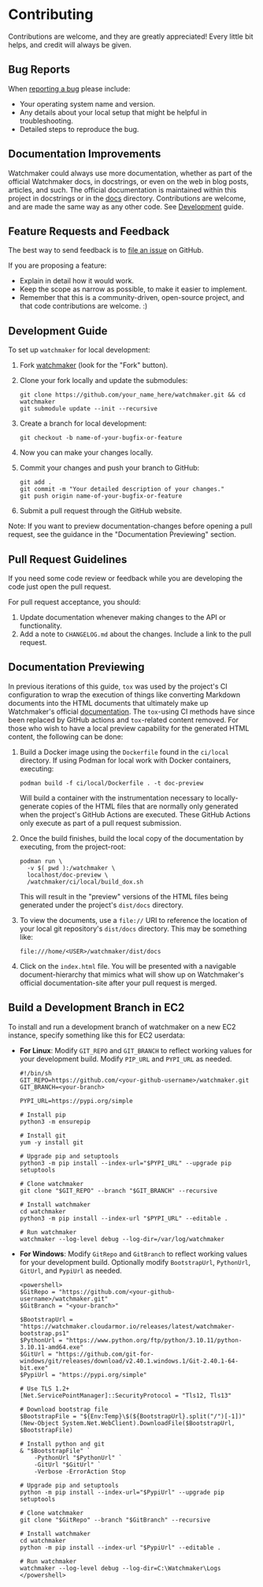 # Contributing

Contributions are welcome, and they are greatly appreciated! Every little bit
helps, and credit will always be given.

## Bug Reports

When [reporting a bug][0] please include:

*   Your operating system name and version.
*   Any details about your local setup that might be helpful in
    troubleshooting.
*   Detailed steps to reproduce the bug.

## Documentation Improvements

Watchmaker could always use more documentation, whether as part of the official
Watchmaker docs, in docstrings, or even on the web in blog posts, articles, and
such. The official documentation is maintained within this project in
docstrings or in the [docs][3] directory. Contributions are
welcome, and are made the same way as any other code. See
[Development](#development-guide) guide.

## Feature Requests and Feedback

The best way to send feedback is to [file an issue][0] on GitHub.

If you are proposing a feature:

*   Explain in detail how it would work.
*   Keep the scope as narrow as possible, to make it easier to implement.
*   Remember that this is a community-driven, open-source project, and that
    code contributions are welcome. :)

## Development Guide

To set up `watchmaker` for local development:

1.  Fork [watchmaker](https://github.com/plus3it/watchmaker) (look for the
    "Fork" button).

1.  Clone your fork locally and update the submodules:

    ```shell
    git clone https://github.com/your_name_here/watchmaker.git && cd watchmaker
    git submodule update --init --recursive
    ```

1.  Create a branch for local development:

    ```shell
    git checkout -b name-of-your-bugfix-or-feature
    ```

1.  Now you can make your changes locally.

1.  Commit your changes and push your branch to GitHub:

    ```shell
    git add .
    git commit -m "Your detailed description of your changes."
    git push origin name-of-your-bugfix-or-feature
    ```

1.  Submit a pull request through the GitHub website.

Note: If you want to preview documentation-changes before opening a pull request,
see the guidance in the "Documentation Previewing" section.

## Pull Request Guidelines

If you need some code review or feedback while you are developing the code just
open the pull request.

For pull request acceptance, you should:

1.  Update documentation whenever making changes to the API or functionality.
1.  Add a note to `CHANGELOG.md` about the changes. Include a link to the
    pull request.

## Documentation Previewing

In previous iterations of this guide, `tox` was used by the project's CI
configuration to wrap the execution of things like converting Markdown documents
into the HTML documents that ultimately make up Watchmaker's official
[documentation](https://watchmaker.readthedocs.io). The `tox`-using CI methods
have since been replaced by GitHub actions and `tox`-related content removed.
For those who wish to have a local preview capability for the generated HTML
content, the following can be done:

1.  Build a Docker image using the `Dockerfile` found in the `ci/local`
    directory. If using Podman for local work with Docker containers, executing:

    ```shell
    podman build -f ci/local/Dockerfile . -t doc-preview
    ```

    Will build a container with the instrumentation necessary to
    locally-generate copies of the HTML files that are normally only generated
    when the project's GitHub Actions are executed. These GitHub Actions only
    execute as part of a pull request submission.

1.  Once the build finishes, build the local copy of the documentation by
    executing, from the project-root:

    ```shell
    podman run \
      -v $( pwd ):/watchmaker \
      localhost/doc-preview \
      /watchmaker/ci/local/build_dox.sh
    ```

    This will result in the "preview" versions of the HTML files being generated
    under the project's `dist/docs` directory.

1. To view the documents, use a `file://` URI to reference the location of your
   local git repository's `dist/docs` directory. This may be something like:

   ```shell
   file:///home/<USER>/watchmaker/dist/docs
   ```

1. Click on the `index.html` file. You will be presented with a navigable
   document-hierarchy that mimics what will show up on Watchmaker's official
   documentation-site after your pull request is merged.


## Build a Development Branch in EC2

To install and run a development branch of watchmaker on a new EC2 instance,
specify something like this for EC2 userdata:

*   **For Linux**: Modify `GIT_REPO` and `GIT_BRANCH` to reflect working
    values for your development build. Modify `PIP_URL` and `PYPI_URL` as
    needed.

    ```shell
    #!/bin/sh
    GIT_REPO=https://github.com/<your-github-username>/watchmaker.git
    GIT_BRANCH=<your-branch>

    PYPI_URL=https://pypi.org/simple

    # Install pip
    python3 -m ensurepip

    # Install git
    yum -y install git

    # Upgrade pip and setuptools
    python3 -m pip install --index-url="$PYPI_URL" --upgrade pip setuptools

    # Clone watchmaker
    git clone "$GIT_REPO" --branch "$GIT_BRANCH" --recursive

    # Install watchmaker
    cd watchmaker
    python3 -m pip install --index-url "$PYPI_URL" --editable .

    # Run watchmaker
    watchmaker --log-level debug --log-dir=/var/log/watchmaker
    ```

*   **For Windows**: Modify `GitRepo` and `GitBranch` to reflect working
    values for your development build. Optionally modify `BootstrapUrl`,
    `PythonUrl`, `GitUrl`, and `PypiUrl` as needed.

    ```shell
    <powershell>
    $GitRepo = "https://github.com/<your-github-username>/watchmaker.git"
    $GitBranch = "<your-branch>"

    $BootstrapUrl = "https://watchmaker.cloudarmor.io/releases/latest/watchmaker-bootstrap.ps1"
    $PythonUrl = "https://www.python.org/ftp/python/3.10.11/python-3.10.11-amd64.exe"
    $GitUrl = "https://github.com/git-for-windows/git/releases/download/v2.40.1.windows.1/Git-2.40.1-64-bit.exe"
    $PypiUrl = "https://pypi.org/simple"

    # Use TLS 1.2+
    [Net.ServicePointManager]::SecurityProtocol = "Tls12, Tls13"

    # Download bootstrap file
    $BootstrapFile = "${Env:Temp}\$(${BootstrapUrl}.split("/")[-1])"
    (New-Object System.Net.WebClient).DownloadFile($BootstrapUrl, $BootstrapFile)

    # Install python and git
    & "$BootstrapFile" `
        -PythonUrl "$PythonUrl" `
        -GitUrl "$GitUrl" `
        -Verbose -ErrorAction Stop

    # Upgrade pip and setuptools
    python -m pip install --index-url="$PypiUrl" --upgrade pip setuptools

    # Clone watchmaker
    git clone "$GitRepo" --branch "$GitBranch" --recursive

    # Install watchmaker
    cd watchmaker
    python -m pip install --index-url "$PypiUrl" --editable .

    # Run watchmaker
    watchmaker --log-level debug --log-dir=C:\Watchmaker\Logs
    </powershell>
    ```

[0]: https://github.com/plus3it/watchmaker/issues
[1]: https://travis-ci.org/plus3it/watchmaker/pull_requests
[2]: https://tox.wiki/en/latest/installation.html
[3]: https://github.com/plus3it/watchmaker/tree/main/docs
